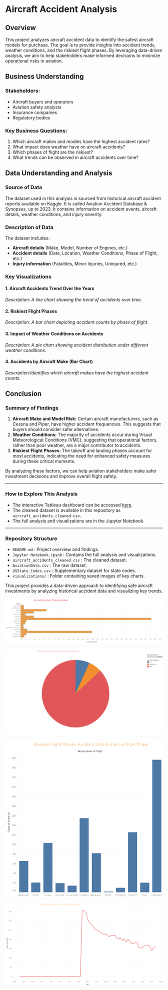 # Aircraft Accident Analysis

## Overview
This project analyzes aircraft accident data to identify the safest aircraft models for purchase. The goal is to provide insights into accident trends, weather conditions, and the riskiest flight phases. By leveraging data-driven analysis, we aim to help stakeholders make informed decisions to minimize operational risks in aviation.

## Business Understanding
### Stakeholders:
- Aircraft buyers and operators
- Aviation safety analysts
- Insurance companies
- Regulatory bodies

### Key Business Questions:
1. Which aircraft makes and models have the highest accident rates?
2. What impact does weather have on aircraft accidents?
3. Which phases of flight are the riskiest?
4. What trends can be observed in aircraft accidents over time?

## Data Understanding and Analysis
### Source of Data
The dataset used in this analysis is sourced from historical aircraft accident reports available on Kaggle. It is called Aviation Accident Database & Synopses, up to 2023. It contains information on accident events, aircraft details, weather conditions, and injury severity.

### Description of Data
The dataset includes:
- **Aircraft details** (Make, Model, Number of Engines, etc.)
- **Accident details** (Date, Location, Weather Conditions, Phase of Flight, etc.)
- **Injury information** (Fatalities, Minor Injuries, Uninjured, etc.)

### Key Visualizations
#### 1. Aircraft Accidents Trend Over the Years
*Description: A line chart showing the trend of accidents over time.*

#### 2. Riskiest Flight Phases
*Description: A bar chart depicting accident counts by phase of flight.*

#### 3. Impact of Weather Conditions on Accidents
*Description: A pie chart showing accident distribution under different weather conditions.*

#### 4. Accidents by Aircraft Make (Bar Chart)
*Description:Identifies which aircraft makes have the highest accident counts.*

## Conclusion
### Summary of Findings
1. **Aircraft Make and Model Risk:** Certain aircraft manufacturers, such as Cessna and Piper, have higher accident frequencies. This suggests that buyers should consider safer alternatives.
2. **Weather Conditions:** The majority of accidents occur during Visual Meteorological Conditions (VMC), suggesting that operational factors, rather than poor weather, are a major contributor to accidents.
3. **Riskiest Flight Phases:** The takeoff and landing phases account for most accidents, indicating the need for enhanced safety measures during these critical moments.

By analyzing these factors, we can help aviation stakeholders make safer investment decisions and improve overall flight safety.

---

### How to Explore This Analysis
- The interactive Tableau dashboard can be accessed [here](https://public.tableau.com/views/AviationSafetyInsights_17430984497510/Dashboard1?:language=en-US&:sid=&:redirect=auth&:display_count=n&:origin=viz_share_link).
- The cleaned dataset is available in this repository as `aircraft_accidents_cleaned.csv`.
- The full analysis and visualizations are in the Jupyter Notebook.

---

### Repository Structure

- `README.md` : Project overview and findings.
- `Jupyter Notebook.ipynb` : Contains the full analysis and visualizations.
- `aircraft_accidents_cleaned.csv` : The cleaned dataset.
- `AviationData.csv` : The raw dataset.
- `USState_Codes.csv` : Supplementary dataset for state codes.
- `visualizations/` : Folder containing saved images of key charts.


This project provides a data-driven approach to identifying safe aircraft investments by analyzing historical accident data and visualizing key trends.

![Aircraft Accidents Trend](visualizations/Sheet_1.png)

![Riskiest Flight Phases](visualizations/Sheet_2.png)

![Impact of Weather Conditions](visualizations/Sheet_3.png)

![Accidents by Aircraft Make](visualizations/Sheet_4.png)
